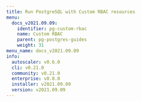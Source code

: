 ```yaml
---
title: Run PostgreSQL with Custom RBAC resources
menu:
  docs_v2021.09.09:
    identifier: pg-custom-rbac
    name: Custom RBAC
    parent: pg-postgres-guides
    weight: 31
menu_name: docs_v2021.09.09
info:
  autoscaler: v0.6.0
  cli: v0.21.0
  community: v0.21.0
  enterprise: v0.8.0
  installer: v2021.09.09
  version: v2021.09.09
---
```


